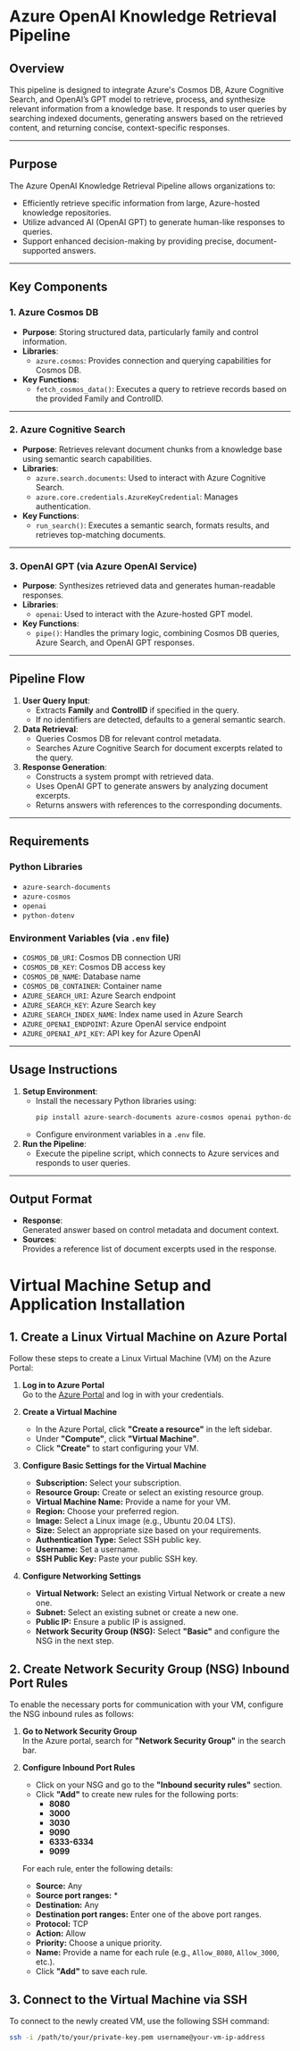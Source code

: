 # **Azure OpenAI Knowledge Retrieval Pipeline**

## **Overview**  
This pipeline is designed to integrate Azure's Cosmos DB, Azure Cognitive Search, and OpenAI’s GPT model to retrieve, process, and synthesize relevant information from a knowledge base. It responds to user queries by searching indexed documents, generating answers based on the retrieved content, and returning concise, context-specific responses.

---

## **Purpose**  
The Azure OpenAI Knowledge Retrieval Pipeline allows organizations to:  
- Efficiently retrieve specific information from large, Azure-hosted knowledge repositories.  
- Utilize advanced AI (OpenAI GPT) to generate human-like responses to queries.  
- Support enhanced decision-making by providing precise, document-supported answers.

---

## **Key Components**  

### 1. **Azure Cosmos DB**  
- **Purpose**: Storing structured data, particularly family and control information.  
- **Libraries**:  
  - `azure.cosmos`: Provides connection and querying capabilities for Cosmos DB.  
- **Key Functions**:  
  - `fetch_cosmos_data()`: Executes a query to retrieve records based on the provided Family and ControlID.  

---

### 2. **Azure Cognitive Search**  
- **Purpose**: Retrieves relevant document chunks from a knowledge base using semantic search capabilities.  
- **Libraries**:  
  - `azure.search.documents`: Used to interact with Azure Cognitive Search.  
  - `azure.core.credentials.AzureKeyCredential`: Manages authentication.  
- **Key Functions**:  
  - `run_search()`: Executes a semantic search, formats results, and retrieves top-matching documents.

---

### 3. **OpenAI GPT (via Azure OpenAI Service)**  
- **Purpose**: Synthesizes retrieved data and generates human-readable responses.  
- **Libraries**:  
  - `openai`: Used to interact with the Azure-hosted GPT model.  
- **Key Functions**:  
  - `pipe()`: Handles the primary logic, combining Cosmos DB queries, Azure Search, and OpenAI GPT responses.  

---

## **Pipeline Flow**  
1. **User Query Input**:  
   - Extracts **Family** and **ControlID** if specified in the query.  
   - If no identifiers are detected, defaults to a general semantic search.  
2. **Data Retrieval**:  
   - Queries Cosmos DB for relevant control metadata.  
   - Searches Azure Cognitive Search for document excerpts related to the query.  
3. **Response Generation**:  
   - Constructs a system prompt with retrieved data.  
   - Uses OpenAI GPT to generate answers by analyzing document excerpts.  
   - Returns answers with references to the corresponding documents.

---

## **Requirements**  

### **Python Libraries**  
- `azure-search-documents`  
- `azure-cosmos`  
- `openai`  
- `python-dotenv`  

### **Environment Variables** (via `.env` file)  
- `COSMOS_DB_URI`: Cosmos DB connection URI  
- `COSMOS_DB_KEY`: Cosmos DB access key  
- `COSMOS_DB_NAME`: Database name  
- `COSMOS_DB_CONTAINER`: Container name  
- `AZURE_SEARCH_URI`: Azure Search endpoint  
- `AZURE_SEARCH_KEY`: Azure Search key  
- `AZURE_SEARCH_INDEX_NAME`: Index name used in Azure Search  
- `AZURE_OPENAI_ENDPOINT`: Azure OpenAI service endpoint  
- `AZURE_OPENAI_API_KEY`: API key for Azure OpenAI  

---

## **Usage Instructions**  
1. **Setup Environment**:  
   - Install the necessary Python libraries using:  
     ```bash  
     pip install azure-search-documents azure-cosmos openai python-dotenv  
     ```  
   - Configure environment variables in a `.env` file.  
2. **Run the Pipeline**:  
   - Execute the pipeline script, which connects to Azure services and responds to user queries.  

---

## **Output Format**  
- **Response**:  
  Generated answer based on control metadata and document context.  
- **Sources**:  
  Provides a reference list of document excerpts used in the response.  


# Virtual Machine Setup and Application Installation

## **1. Create a Linux Virtual Machine on Azure Portal**

Follow these steps to create a Linux Virtual Machine (VM) on the Azure Portal:

1. **Log in to Azure Portal**  
   Go to the [Azure Portal](https://portal.azure.com/) and log in with your credentials.

2. **Create a Virtual Machine**  
   - In the Azure Portal, click **"Create a resource"** in the left sidebar.
   - Under **"Compute"**, click **"Virtual Machine"**.
   - Click **"Create"** to start configuring your VM.

3. **Configure Basic Settings for the Virtual Machine**  
   - **Subscription:** Select your subscription.
   - **Resource Group:** Create or select an existing resource group.
   - **Virtual Machine Name:** Provide a name for your VM.
   - **Region:** Choose your preferred region.
   - **Image:** Select a Linux image (e.g., Ubuntu 20.04 LTS).
   - **Size:** Select an appropriate size based on your requirements.
   - **Authentication Type:** Select SSH public key.
   - **Username:** Set a username.
   - **SSH Public Key:** Paste your public SSH key.

4. **Configure Networking Settings**  
   - **Virtual Network:** Select an existing Virtual Network or create a new one.
   - **Subnet:** Select an existing subnet or create a new one.
   - **Public IP:** Ensure a public IP is assigned.
   - **Network Security Group (NSG):** Select **"Basic"** and configure the NSG in the next step.

## **2. Create Network Security Group (NSG) Inbound Port Rules**

To enable the necessary ports for communication with your VM, configure the NSG inbound rules as follows:

1. **Go to Network Security Group**  
   In the Azure portal, search for **"Network Security Group"** in the search bar.

2. **Configure Inbound Port Rules**  
   - Click on your NSG and go to the **"Inbound security rules"** section.
   - Click **"Add"** to create new rules for the following ports:
     - **8080**
     - **3000**
     - **3030**
     - **9090**
     - **6333-6334**
     - **9099**
   
   For each rule, enter the following details:
   - **Source:** Any
   - **Source port ranges:** *
   - **Destination:** Any
   - **Destination port ranges:** Enter one of the above port ranges.
   - **Protocol:** TCP
   - **Action:** Allow
   - **Priority:** Choose a unique priority.
   - **Name:** Provide a name for each rule (e.g., `Allow_8080`, `Allow_3000`, etc.).
   - Click **"Add"** to save each rule.

## **3. Connect to the Virtual Machine via SSH**

To connect to the newly created VM, use the following SSH command:

```bash
ssh -i /path/to/your/private-key.pem username@your-vm-ip-address



